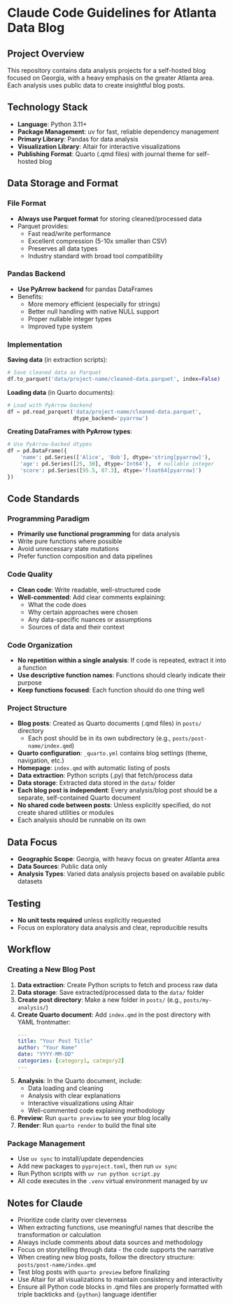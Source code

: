 # Claude Code Guidelines for Atlanta Data Blog

## Project Overview
This repository contains data analysis projects for a self-hosted blog focused on Georgia, with a heavy emphasis on the greater Atlanta area. Each analysis uses public data to create insightful blog posts.

## Technology Stack
- **Language**: Python 3.11+
- **Package Management**: uv for fast, reliable dependency management
- **Primary Library**: Pandas for data analysis
- **Visualization Library**: Altair for interactive visualizations
- **Publishing Format**: Quarto (.qmd files) with journal theme for self-hosted blog

## Data Storage and Format

### File Format
- **Always use Parquet format** for storing cleaned/processed data
- Parquet provides:
  - Fast read/write performance
  - Excellent compression (5-10x smaller than CSV)
  - Preserves all data types
  - Industry standard with broad tool compatibility

### Pandas Backend
- **Use PyArrow backend** for pandas DataFrames
- Benefits:
  - More memory efficient (especially for strings)
  - Better null handling with native NULL support
  - Proper nullable integer types
  - Improved type system

### Implementation

**Saving data** (in extraction scripts):
```python
# Save cleaned data as Parquet
df.to_parquet('data/project-name/cleaned-data.parquet', index=False)
```

**Loading data** (in Quarto documents):
```python
# Load with PyArrow backend
df = pd.read_parquet('data/project-name/cleaned-data.parquet',
                     dtype_backend='pyarrow')
```

**Creating DataFrames with PyArrow types**:
```python
# Use PyArrow-backed dtypes
df = pd.DataFrame({
    'name': pd.Series(['Alice', 'Bob'], dtype='string[pyarrow]'),
    'age': pd.Series([25, 30], dtype='Int64'),  # nullable integer
    'score': pd.Series([95.5, 87.3], dtype='float64[pyarrow]')
})
```

## Code Standards

### Programming Paradigm
- **Primarily use functional programming** for data analysis
- Write pure functions where possible
- Avoid unnecessary state mutations
- Prefer function composition and data pipelines

### Code Quality
- **Clean code**: Write readable, well-structured code
- **Well-commented**: Add clear comments explaining:
  - What the code does
  - Why certain approaches were chosen
  - Any data-specific nuances or assumptions
  - Sources of data and their context

### Code Organization
- **No repetition within a single analysis**: If code is repeated, extract it into a function
- **Use descriptive function names**: Functions should clearly indicate their purpose
- **Keep functions focused**: Each function should do one thing well

### Project Structure
- **Blog posts**: Created as Quarto documents (.qmd files) in `posts/` directory
  - Each post should be in its own subdirectory (e.g., `posts/post-name/index.qmd`)
- **Quarto configuration**: `_quarto.yml` contains blog settings (theme, navigation, etc.)
- **Homepage**: `index.qmd` with automatic listing of posts
- **Data extraction**: Python scripts (.py) that fetch/process data
- **Data storage**: Extracted data stored in the `data/` folder
- **Each blog post is independent**: Every analysis/blog post should be a separate, self-contained Quarto document
- **No shared code between posts**: Unless explicitly specified, do not create shared utilities or modules
- Each analysis should be runnable on its own

## Data Focus
- **Geographic Scope**: Georgia, with heavy focus on greater Atlanta area
- **Data Sources**: Public data only
- **Analysis Types**: Varied data analysis projects based on available public datasets

## Testing
- **No unit tests required** unless explicitly requested
- Focus on exploratory data analysis and clear, reproducible results

## Workflow

### Creating a New Blog Post
1. **Data extraction**: Create Python scripts to fetch and process raw data
2. **Data storage**: Save extracted/processed data to the `data/` folder
3. **Create post directory**: Make a new folder in `posts/` (e.g., `posts/my-analysis/`)
4. **Create Quarto document**: Add `index.qmd` in the post directory with YAML frontmatter:
   ```yaml
   ---
   title: "Your Post Title"
   author: "Your Name"
   date: "YYYY-MM-DD"
   categories: [category1, category2]
   ---
   ```
5. **Analysis**: In the Quarto document, include:
   - Data loading and cleaning
   - Analysis with clear explanations
   - Interactive visualizations using Altair
   - Well-commented code explaining methodology
6. **Preview**: Run `quarto preview` to see your blog locally
7. **Render**: Run `quarto render` to build the final site

### Package Management
- Use `uv sync` to install/update dependencies
- Add new packages to `pyproject.toml`, then run `uv sync`
- Run Python scripts with `uv run python script.py`
- All code executes in the `.venv` virtual environment managed by uv

## Notes for Claude
- Prioritize code clarity over cleverness
- When extracting functions, use meaningful names that describe the transformation or calculation
- Always include comments about data sources and methodology
- Focus on storytelling through data - the code supports the narrative
- When creating new blog posts, follow the directory structure: `posts/post-name/index.qmd`
- Test blog posts with `quarto preview` before finalizing
- Use Altair for all visualizations to maintain consistency and interactivity
- Ensure all Python code blocks in .qmd files are properly formatted with triple backticks and `{python}` language identifier

